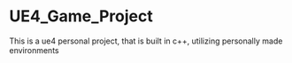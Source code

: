 # UE4_Game_Project
This is a ue4 personal project, that is built in c++, utilizing personally made environments
